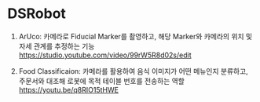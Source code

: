 # DSRobot

1. ArUco: 카메라로 Fiducial Marker를 촬영하고, 해당 Marker와 카메라의 위치 및 자세 관계를 추정하는 기능
https://studio.youtube.com/video/99rW5R8d02s/edit

2. Food Classificaion: 카메라를 활용하여 음식 이미지가 어떤 메뉴인지 분류하고, 주문서와 대조해 로봇에 목적 테이블 번호를 전송하는 역할
https://youtu.be/q8RIO15tHWE

